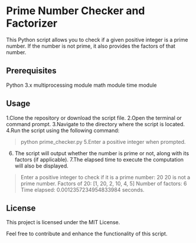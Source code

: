 # Prime Number Checker and Factorizer
This Python script allows you to check if a given positive integer is a prime number. If the number is not prime, it also provides the factors of that number.

## Prerequisites
Python 3.x
multiprocessing module
math module
time module
## Usage
1.Clone the repository or download the script file.
2.Open the terminal or command prompt.
3.Navigate to the directory where the script is located.
4.Run the script using the following command:
>python prime_checker.py
5.Enter a positive integer when prompted.
6. The script will output whether the number is prime or not, along with its factors (if applicable).
7.The elapsed time to execute the computation will also be displayed.

>Enter a positive integer to check if it is a prime number: 20
>20 is not a prime number.
>Factors of 20: [1, 20, 2, 10, 4, 5]
>Number of factors: 6
>Time elapsed: 0.0012357234954833984 seconds.

## License
This project is licensed under the MIT License.

Feel free to contribute and enhance the functionality of this script.
